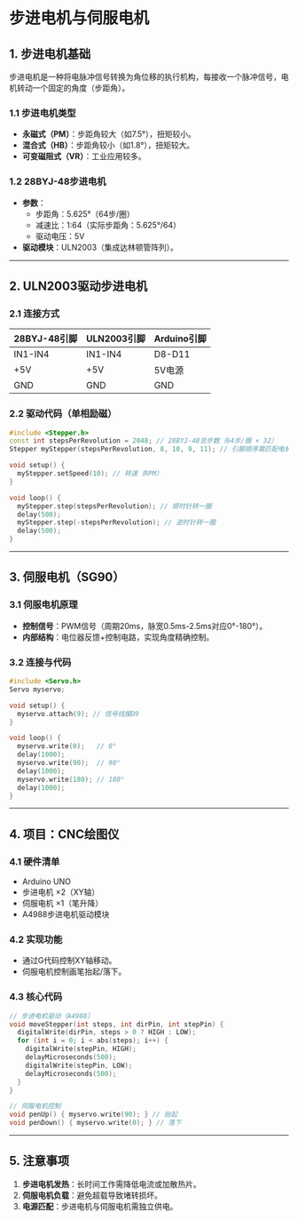 # 步进电机与伺服电机

## 1. 步进电机基础
步进电机是一种将电脉冲信号转换为角位移的执行机构，每接收一个脉冲信号，电机转动一个固定的角度（步距角）。

### 1.1 步进电机类型
- **永磁式（PM）**：步距角较大（如7.5°），扭矩较小。
- **混合式（HB）**：步距角较小（如1.8°），扭矩较大。
- **可变磁阻式（VR）**：工业应用较多。

### 1.2 28BYJ-48步进电机
- **参数**：
  - 步距角：5.625°（64步/圈）
  - 减速比：1:64（实际步距角：5.625°/64）
  - 驱动电压：5V
- **驱动模块**：ULN2003（集成达林顿管阵列）。

---

## 2. ULN2003驱动步进电机
### 2.1 连接方式
| 28BYJ-48引脚 | ULN2003引脚 | Arduino引脚 |
|--------------|-------------|-------------|
| IN1-IN4      | IN1-IN4     | D8-D11      |
| +5V          | +5V         | 5V电源      |
| GND          | GND         | GND         |

### 2.2 驱动代码（单相励磁）
```cpp
#include <Stepper.h>
const int stepsPerRevolution = 2048; // 28BYJ-48总步数（64步/圈 × 32）
Stepper myStepper(stepsPerRevolution, 8, 10, 9, 11); // 引脚顺序需匹配电机相位

void setup() {
  myStepper.setSpeed(10); // 转速（RPM）
}

void loop() {
  myStepper.step(stepsPerRevolution); // 顺时针转一圈
  delay(500);
  myStepper.step(-stepsPerRevolution); // 逆时针转一圈
  delay(500);
}
```

---

## 3. 伺服电机（SG90）
### 3.1 伺服电机原理
- **控制信号**：PWM信号（周期20ms，脉宽0.5ms-2.5ms对应0°-180°）。
- **内部结构**：电位器反馈+控制电路，实现角度精确控制。

### 3.2 连接与代码
```cpp
#include <Servo.h>
Servo myservo;

void setup() {
  myservo.attach(9); // 信号线接D9
}

void loop() {
  myservo.write(0);   // 0°
  delay(1000);
  myservo.write(90);  // 90°
  delay(1000);
  myservo.write(180); // 180°
  delay(1000);
}
```

---

## 4. 项目：CNC绘图仪
### 4.1 硬件清单
- Arduino UNO
- 步进电机 ×2（XY轴）
- 伺服电机 ×1（笔升降）
- A4988步进电机驱动模块

### 4.2 实现功能
- 通过G代码控制XY轴移动。
- 伺服电机控制画笔抬起/落下。

### 4.3 核心代码
```cpp
// 步进电机驱动（A4988）
void moveStepper(int steps, int dirPin, int stepPin) {
  digitalWrite(dirPin, steps > 0 ? HIGH : LOW);
  for (int i = 0; i < abs(steps); i++) {
    digitalWrite(stepPin, HIGH);
    delayMicroseconds(500);
    digitalWrite(stepPin, LOW);
    delayMicroseconds(500);
  }
}

// 伺服电机控制
void penUp() { myservo.write(90); } // 抬起
void penDown() { myservo.write(0); } // 落下
```

---

## 5. 注意事项
1. **步进电机发热**：长时间工作需降低电流或加散热片。
2. **伺服电机负载**：避免超载导致堵转损坏。
3. **电源匹配**：步进电机与伺服电机需独立供电。